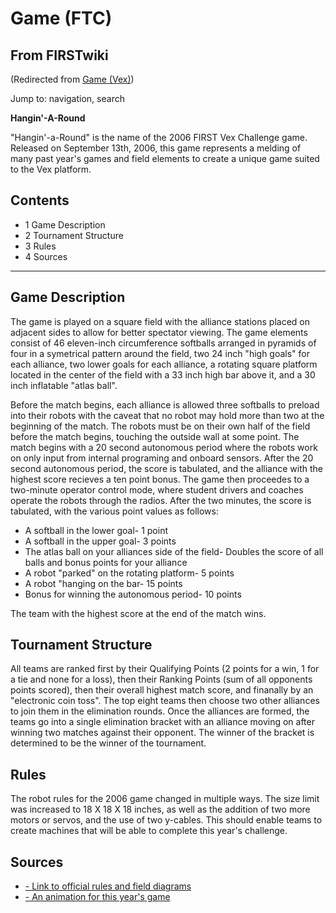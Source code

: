 # Game (FTC)

## From FIRSTwiki

(Redirected from [Game (Vex)](/index.php?title=Game_%28Vex%29&redirect=no "Game \(Vex\)"))

Jump to: navigation, search

**Hangin'-A-Round**

"Hangin'-a-Round" is the name of the 2006 FIRST Vex Challenge game. Released on September 13th, 2006, this game represents a melding of many past year's games and field elements to create a unique game suited to the Vex platform.

## Contents

- 1 Game Description
- 2 Tournament Structure
- 3 Rules
- 4 Sources

--------------------------------------------------------------------------------

## Game Description

The game is played on a square field with the alliance stations placed on adjacent sides to allow for better spectator viewing. The game elements consist of 46 eleven-inch circumference softballs arranged in pyramids of four in a symetrical pattern around the field, two 24 inch "high goals" for each alliance, two lower goals for each alliance, a rotating square platform located in the center of the field with a 33 inch high bar above it, and a 30 inch inflatable "atlas ball".

Before the match begins, each alliance is allowed three softballs to preload into their robots with the caveat that no robot may hold more than two at the beginning of the match. The robots must be on their own half of the field before the match begins, touching the outside wall at some point. The match begins with a 20 second autonomous period where the robots work on only input from internal programing and onboard sensors. After the 20 second autonomous period, the score is tabulated, and the alliance with the highest score recieves a ten point bonus. The game then proceedes to a two-minute operator control mode, where student drivers and coaches operate the robots through the radios. After the two minutes, the score is tabulated, with the various point values as follows:

- A softball in the lower goal- 1 point
- A softball in the upper goal- 3 points
- The atlas ball on your alliances side of the field- Doubles the score of all balls and bonus points for your alliance
- A robot "parked" on the rotating platform- 5 points
- A robot "hanging on the bar- 15 points
- Bonus for winning the autonomous period- 10 points

The team with the highest score at the end of the match wins.

## Tournament Structure

All teams are ranked first by their Qualifying Points (2 points for a win, 1 for a tie and none for a loss), then their Ranking Points (sum of all opponents points scored), then their overall highest match score, and finanally by an "electronic coin toss". The top eight teams then choose two other alliances to join them in the elimination rounds. Once the alliances are formed, the teams go into a single elimination bracket with an alliance moving on after winning two matches against their opponent. The winner of the bracket is determined to be the winner of the tournament.

## Rules

The robot rules for the 2006 game changed in multiple ways. The size limit was increased to 18 X 18 X 18 inches, as well as the addition of two more motors or servos, and the use of two y-cables. This should enable teams to create machines that will be able to complete this year's challenge.

## Sources

- [- Link to official rules and field diagrams](http://www.usfirst.org/vex/resources/ "http://www.usfirst.org/vex/resources/")
- [- An animation for this year's game](http://www.vexrobotics.com/animation "http://www.vexrobotics.com/animation")
